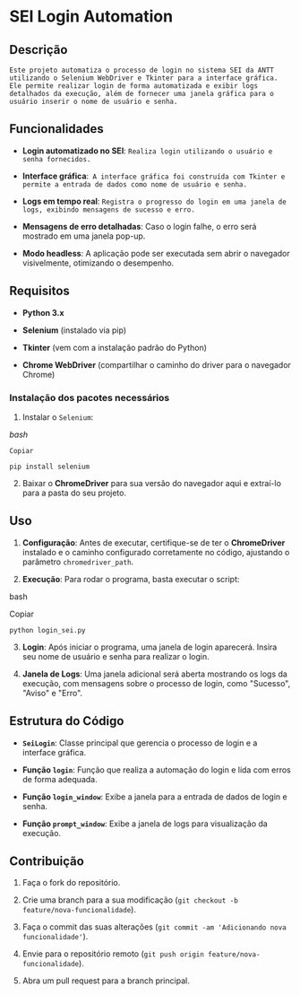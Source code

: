 # **SEI Login Automation**

## **Descrição**

`Este projeto automatiza o processo de login no sistema SEI da ANTT utilizando o Selenium WebDriver e Tkinter para a interface gráfica. Ele permite realizar login de forma automatizada e exibir logs detalhados da execução, além de fornecer uma janela gráfica para o usuário inserir o nome de usuário e senha.`

## **Funcionalidades**

- **Login automatizado no SEI**: `Realiza login utilizando o usuário e senha fornecidos.`

- **Interface gráfica**:` A interface gráfica foi construída com Tkinter e permite a entrada de dados como nome de usuário e senha.`

- **Logs em tempo real**: `Registra o progresso do login em uma janela de logs, exibindo mensagens de sucesso e erro.`

- **Mensagens de erro detalhadas**: Caso o login falhe, o erro será mostrado em uma janela pop-up.

- **Modo headless**: A aplicação pode ser executada sem abrir o navegador visivelmente, otimizando o desempenho.

## Requisitos

- **Python 3.x**

- **Selenium** (instalado via pip)

- **Tkinter** (vem com a instalação padrão do Python)

- **Chrome WebDriver** (compartilhar o caminho do driver para o navegador Chrome)

### Instalação dos pacotes necessários

1. Instalar o `Selenium`:

$`bash`$

`Copiar`

`pip install selenium`

2. Baixar o **ChromeDriver** para sua versão do navegador aqui e extraí-lo para a pasta do seu projeto.

## Uso

1. **Configuração**: Antes de executar, certifique-se de ter o **ChromeDriver** instalado e o caminho configurado corretamente no código, ajustando o parâmetro `chromedriver_path`.

2. **Execução**: Para rodar o programa, basta executar o script:

bash

Copiar

`python login_sei.py`

3. **Login**: Após iniciar o programa, uma janela de login aparecerá. Insira seu nome de usuário e senha para realizar o login.

4. **Janela de Logs**: Uma janela adicional será aberta mostrando os logs da execução, com mensagens sobre o processo de login, como "Sucesso", "Aviso" e "Erro".

## Estrutura do Código

- **`SeiLogin`**: Classe principal que gerencia o processo de login e a interface gráfica.

- **Função `login`**: Função que realiza a automação do login e lida com erros de forma adequada.

- **Função `login_window`**: Exibe a janela para a entrada de dados de login e senha.

- **Função `prompt_window`**: Exibe a janela de logs para visualização da execução.

## Contribuição

1. Faça o fork do repositório.

2. Crie uma branch para a sua modificação (`git checkout -b feature/nova-funcionalidade`).

3. Faça o commit das suas alterações (`git commit -am 'Adicionando nova funcionalidade'`).

4. Envie para o repositório remoto (`git push origin feature/nova-funcionalidade`).

5. Abra um pull request para a branch principal.
